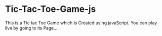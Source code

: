 # Tic-Tac-Toe-Game-js
This is a Tic tac Toe Game which is Created using javaScript. You can play live by going to its Page....
